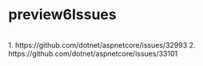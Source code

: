 # preview6Issues
<br/>
1. https://github.com/dotnet/aspnetcore/issues/32993
2. https://github.com/dotnet/aspnetcore/issues/33101

